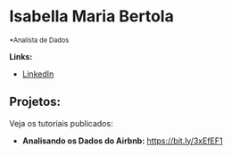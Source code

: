 # Isabella Maria Bertola
<sub>*Analista de Dados </sub>

**Links:**
* [LinkedIn](https://www.linkedin.com/in/isabellabertola/)


## Projetos:
Veja os tutoriais publicados:

* **Analisando os Dados do Airbnb:** https://bit.ly/3xEfEF1





